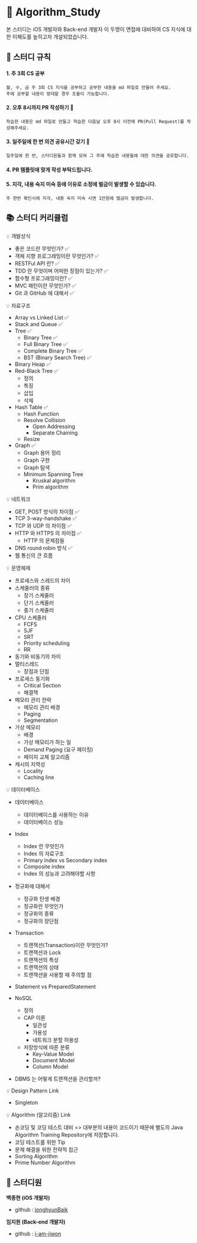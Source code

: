 # 📘 Algorithm_Study
본 스터디는 iOS 개발자와 Back-end 개발자 이 두명이 면접에 대비하여 CS 지식에 대한 이해도를 높히고자 개설되었습니다.


## 📜 스터디 규칙

#### 1. 주 3회 CS 공부

    월, 수, 금 주 3회 CS 지식을 공부하고 공부한 내용을 md 파일로 만들어 주세요.
    주에 공부할 내용이 방대할 경우 조율이 가능합니다.

#### 2. 오후 8시까지 PR 작성하기 📝

    학습한 내용은 md 파일로 만들고 학습한 다음날 오후 8시 이전에 PR(Pull Request)를 작성해주세요.

#### 3. 일주일에 한 번 의견 공유시간 갖기 💬

    일주일에 한 번, 스터디원들과 함께 모여 그 주에 학습한 내용들에 대한 의견을 공유합니다. 

#### 4. PR 템플릿에 맞게 작성 부탁드립니다.

#### 5. 지각, 내용 숙지 미숙 등에 이유로 소정에 벌금이 발생할 수 있습니다.

    주 한번 확인시에 지각, 내용 숙지 미숙 시엔 1만원에 벌금이 발생합니다.
    

## 📚 스터디 커리큘럼

💡 개발상식

* 좋은 코드란 무엇인가? ✅
* 객체 지향 프로그래밍이란 무엇인가? ✅
* RESTFul API 란? ✅
* TDD 란 무엇이며 어떠한 장점이 있는가? ✅
* 함수형 프로그래밍이란? ✅
* MVC 패턴이란 무엇인가? ✅
* Git 과 GitHub 에 대해서 ✅

💡 자료구조

* Array vs Linked List ✅
* Stack and Queue ✅
* Tree ✅
    * Binary Tree ✅
    * Full Binary Tree ✅
    * Complete Binary Tree ✅
    * BST (Binary Search Tree) ✅
* Binary Heap ✅
* Red-Black Tree ✅
    * 정의 
    * 특징
    * 삽입
    * 삭제
* Hash Table ✅
    * Hash Function
    * Resolve Collision
        * Open Addressing
        * Separate Chaining
    * Resize
* Graph ✅
    * Graph 용어 정리
    * Graph 구현
    * Graph 탐색
    * Minimum Spanning Tree
        * Kruskal algorithm
        * Prim algorithm

💡 네트워크

* GET, POST 방식의 차이점 ✅
* TCP 3-way-handshake ✅
* TCP 와 UDP 의 차이점 ✅
* HTTP 와 HTTPS 의 차이점 ✅
    * HTTP 의 문제점들
* DNS round robin 방식 ✅
* 웹 통신의 큰 흐름

💡 운영체제

* 프로세스와 스레드의 차이
* 스케줄러의 종류
    * 장기 스케줄러
    * 단기 스케줄러
    * 중기 스케줄러
* CPU 스케줄러
    * FCFS
    * SJF
    * SRT
    * Priority scheduling
    * RR
* 동기와 비동기의 차이
* 멀티스레드
    * 장점과 단점
* 프로세스 동기화
    * Critical Section
    * 해결책
* 메모리 관리 전략
    * 메모리 관리 배경
    * Paging
    * Segmentation
* 가상 메모리
    * 배경
    * 가상 메모리가 하는 일
    * Demand Paging (요구 페이징)
    * 페이지 교체 알고리즘
* 캐시의 지역성
    * Locality
    * Caching line

💡 데이터베이스

* 데이터베이스
    * 데이터베이스를 사용하는 이유
    * 데이터베이스 성능
* Index
    * Index 란 무엇인가
    * Index 의 자료구조
    * Primary index vs Secondary index
    * Composite index
    * Index 의 성능과 고려해야할 사항
* 정규화에 대해서
    * 정규화 탄생 배경
    * 정규화란 무엇인가
    * 정규화의 종류
    * 정규화의 장단점
* Transaction
    * 트랜잭션(Transaction)이란 무엇인가?
    * 트랜잭션과 Lock
    * 트랜잭션의 특성
    * 트랜잭션의 상태
    * 트랜잭션을 사용할 때 주의할 점
* Statement vs PreparedStatement
* NoSQL
    * 정의
    * CAP 이론
        * 일관성
        * 가용성
        * 네트워크 분할 허용성
    * 저장방식에 따른 분류
        * Key-Value Model
        * Document Model
        * Column Model

* DBMS 는 어떻게 트랜잭션을 관리할까?

💡 Design Pattern Link

* Singleton

💡 Algorithm (알고리즘) Link

* 손코딩 및 코딩 테스트 대비 => 대부분의 내용이 코드이기 때문에 별도의 Java Algorithm Training Repository에 저장합니다.
* 코딩 테스트를 위한 Tip
* 문제 해결을 위한 전략적 접근
* Sorting Algorithm
* Prime Number Algorithm

## 👯 스터디원


**백종현 (iOS 개발자)**
    
  - github : [jonghyunBaik](https://github.com/jonghyunBaik)

**임지원 (Back-end 개발자)**

- github : [i-am-jiwon](https://github.com/i-am-jiwon)
